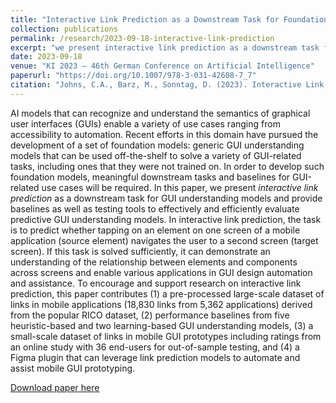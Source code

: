```yaml
---
title: "Interactive Link Prediction as a Downstream Task for Foundational GUI Understanding Models"
collection: publications
permalink: /research/2023-09-18-interactive-link-prediction
excerpt: "we present interactive link prediction as a downstream task for GUI understanding models and provide baselines as well as testing tools to effectively and efficiently evaluate predictive GUI understanding models."
date: 2023-09-18
venue: "KI 2023 – 46th German Conference on Artificial Intelligence"
paperurl: "https://doi.org/10.1007/978-3-031-42608-7_7"
citation: "Johns, C.A., Barz, M., Sonntag, D. (2023). Interactive Link Prediction as a Downstream Task for Foundational GUI Understanding Models. In: Seipel, D., Steen, A. (eds) KI 2023: Advances in Artificial Intelligence. KI 2023. Lecture Notes in Computer Science(), vol 14236. Springer, Cham. https://doi.org/10.1007/978-3-031-42608-7_7"
---
```


AI models that can recognize and understand the semantics of graphical user interfaces (GUIs) enable a variety of use cases ranging from accessibility to automation. Recent efforts in this domain have pursued the development of a set of foundation models: generic GUI understanding models that can be used off-the-shelf to solve a variety of GUI-related tasks, including ones that they were not trained on. In order to develop such foundation models, meaningful downstream tasks and baselines for GUI-related use cases will be required. In this paper, we present <i>interactive link prediction</i> as a downstream task for GUI understanding models and provide baselines as well as testing tools to effectively and efficiently evaluate predictive GUI understanding models. In interactive link prediction, the task is to predict whether tapping on an element on one screen of a mobile application (source element) navigates the user to a second screen (target screen). If this task is solved sufficiently, it can demonstrate an understanding of the relationship between elements and components across screens and enable various applications in GUI design automation and assistance. To encourage and support research on interactive link prediction, this paper contributes (1) a pre-processed large-scale dataset of links in mobile applications (18,830 links from 5,362 applications) derived from the popular RICO dataset, (2) performance baselines from five heuristic-based and two learning-based GUI understanding models, (3) a small-scale dataset of links in mobile GUI prototypes including ratings from an online study with 36 end-users for out-of-sample testing, and (4) a Figma plugin that can leverage link prediction models to automate and assist mobile GUI prototyping.

[Download paper here](https://doi.org/10.1007/978-3-031-42608-7_7)